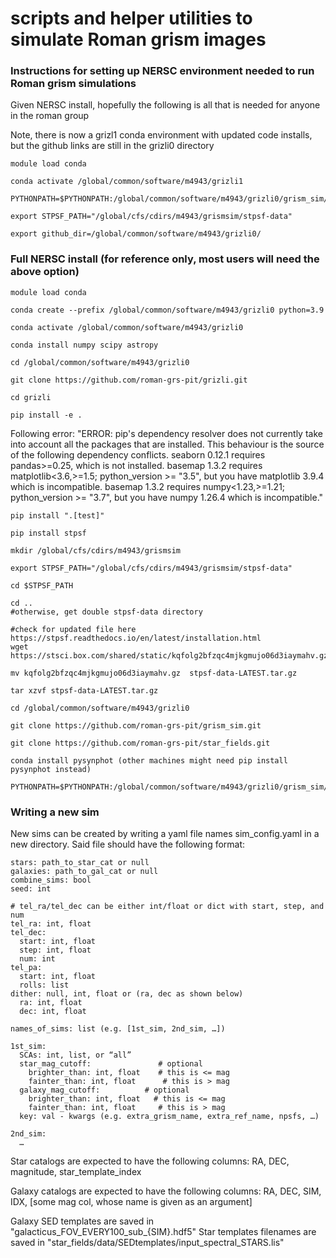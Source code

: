 # scripts and helper utilities to simulate Roman grism images

### Instructions for setting up NERSC environment needed to run Roman grism simulations
Given NERSC install, hopefully the following is all that is needed for anyone in the roman group 

Note, there is now a grizl1 conda environment with updated code installs, but the github links are still in the grizli0 directory

```
module load conda

conda activate /global/common/software/m4943/grizli1

PYTHONPATH=$PYTHONPATH:/global/common/software/m4943/grizli0/grism_sim/py

export STPSF_PATH="/global/cfs/cdirs/m4943/grismsim/stpsf-data"

export github_dir=/global/common/software/m4943/grizli0/
```

### Full NERSC install (for reference only, most users will need the above option)

```
module load conda

conda create --prefix /global/common/software/m4943/grizli0 python=3.9

conda activate /global/common/software/m4943/grizli0

conda install numpy scipy astropy

cd /global/common/software/m4943/grizli0

git clone https://github.com/roman-grs-pit/grizli.git

cd grizli

pip install -e .
```

Following error:
"ERROR: pip's dependency resolver does not currently take into account all the packages that are installed. This behaviour is the source of the following dependency conflicts.
seaborn 0.12.1 requires pandas>=0.25, which is not installed.
basemap 1.3.2 requires matplotlib<3.6,>=1.5; python_version >= "3.5", but you have matplotlib 3.9.4 which is incompatible.
basemap 1.3.2 requires numpy<1.23,>=1.21; python_version >= "3.7", but you have numpy 1.26.4 which is incompatible."

```
pip install ".[test]"

pip install stpsf

mkdir /global/cfs/cdirs/m4943/grismsim

export STPSF_PATH="/global/cfs/cdirs/m4943/grismsim/stpsf-data"

cd $STPSF_PATH

cd .. 
#otherwise, get double stpsf-data directory

#check for updated file here https://stpsf.readthedocs.io/en/latest/installation.html
wget https://stsci.box.com/shared/static/kqfolg2bfzqc4mjkgmujo06d3iaymahv.gz

mv kqfolg2bfzqc4mjkgmujo06d3iaymahv.gz  stpsf-data-LATEST.tar.gz

tar xzvf stpsf-data-LATEST.tar.gz

cd /global/common/software/m4943/grizli0

git clone https://github.com/roman-grs-pit/grism_sim.git

git clone https://github.com/roman-grs-pit/star_fields.git

conda install pysynphot (other machines might need pip install pysynphot instead)

PYTHONPATH=$PYTHONPATH:/global/common/software/m4943/grizli0/grism_sim/py
```

### Writing a new sim

New sims can be created by writing a yaml file names sim_config.yaml in a new directory. Said file should have the following format:

```
stars: path_to_star_cat or null
galaxies: path_to_gal_cat or null
combine_sims: bool
seed: int

# tel_ra/tel_dec can be either int/float or dict with start, step, and num
tel_ra: int, float
tel_dec:
  start: int, float
  step: int, float
  num: int
tel_pa:
  start: int, float
  rolls: list
dither: null, int, float or (ra, dec as shown below)
  ra: int, float
  dec: int, float

names_of_sims: list (e.g. [1st_sim, 2nd_sim, …])

1st_sim:
  SCAs: int, list, or “all”
  star_mag_cutoff:               # optional
    brighter_than: int, float    # this is <= mag
    fainter_than: int, float      # this is > mag
  galaxy_mag_cutoff:          # optional
    brighter_than: int, float   # this is <= mag
    fainter_than: int, float     # this is > mag
  key: val - kwargs (e.g. extra_grism_name, extra_ref_name, npsfs, …)

2nd_sim:
  …
```

Star catalogs are expected to have the following columns:
RA, DEC, magnitude, star_template_index

Galaxy catalogs are expected to have the following columns:
RA, DEC, SIM, IDX, [some mag col, whose name is given as an argument]

Galaxy SED templates are saved in "galacticus_FOV_EVERY100_sub_{SIM}.hdf5"
Star templates filenames are saved in "star_fields/data/SEDtemplates/input_spectral_STARS.lis"